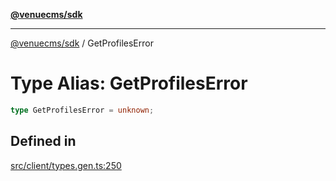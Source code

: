 [**@venuecms/sdk**](../README.md)

***

[@venuecms/sdk](../README.md) / GetProfilesError

# Type Alias: GetProfilesError

```ts
type GetProfilesError = unknown;
```

## Defined in

[src/client/types.gen.ts:250](https://github.com/venuecms/sdk/blob/823b04c9ee84b4d1baaafd2d6fb4c862f759e4e8/src/client/types.gen.ts#L250)
